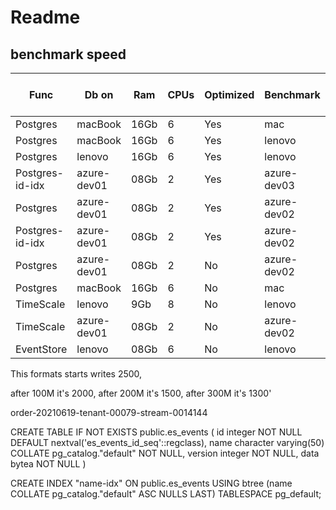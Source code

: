 ﻿# Readme

## benchmark speed

| Func				| Db on			| Ram	| CPUs	| Optimized	| Benchmark		| Speed on start	| Events written	| Speed et the end	| 
| ----				| -----			| ----	| ----	| ---------	| ---------		| --------------	| ----------------	| -----------------	|
| Postgres			| macBook		| 16Gb	| 6		| Yes		| mac			| 3500				|					|					|
| Postgres			| macBook		| 16Gb	| 6		| Yes		| lenovo		| 1200				|					|					|
| Postgres			| lenovo		| 16Gb	| 6		| Yes		| lenovo		| 2500				|					|					|
| Postgres-id-idx	| azure-dev01	| 08Gb	| 2		| Yes		| azure-dev03	| 2700				|	100,000,000		|	1200			|
| Postgres			| azure-dev01	| 08Gb	| 2		| Yes		| azure-dev02	| 4444				|	400,000,000		|	1200			|
| Postgres-id-idx	| azure-dev01	| 08Gb	| 2		| Yes		| azure-dev02	| 2300				|	400,000,000		|	1200			|
| Postgres			| azure-dev01	| 08Gb	| 2		| No		| azure-dev02	| 2000				|					|					|
| Postgres			| macBook		| 16Gb	| 6		| No		| mac			| 1500				|					|					|
| TimeScale			| lenovo		| 9Gb	| 8		| No		| lenovo		| 2000				|					|					|
| TimeScale			| azure-dev01	| 08Gb	| 2		| No		| azure-dev02	| 3000				|					|					|
| EventStore		| lenovo		| 08Gb	| 6		| No		| lenovo		| 98				|	2000			|	66				|


This formats starts writes 2500, 

after 100M it's 2000, 
after 200M it's 1500, 
after 300M it's 1300'

order-20210619-tenant-00079-stream-0014144

CREATE TABLE IF NOT EXISTS public.es_events
(
    id integer NOT NULL DEFAULT nextval('es_events_id_seq'::regclass),
    name character varying(50) COLLATE pg_catalog."default" NOT NULL,
    version integer NOT NULL,
    data bytea NOT NULL
)

CREATE INDEX "name-idx"
    ON public.es_events USING btree
    (name COLLATE pg_catalog."default" ASC NULLS LAST)
    TABLESPACE pg_default;